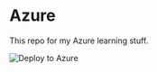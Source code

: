 # Azure

This repo for my Azure learning stuff. 


![Deploy to Azure](https://aka.ms/deploytoazurebutton)
